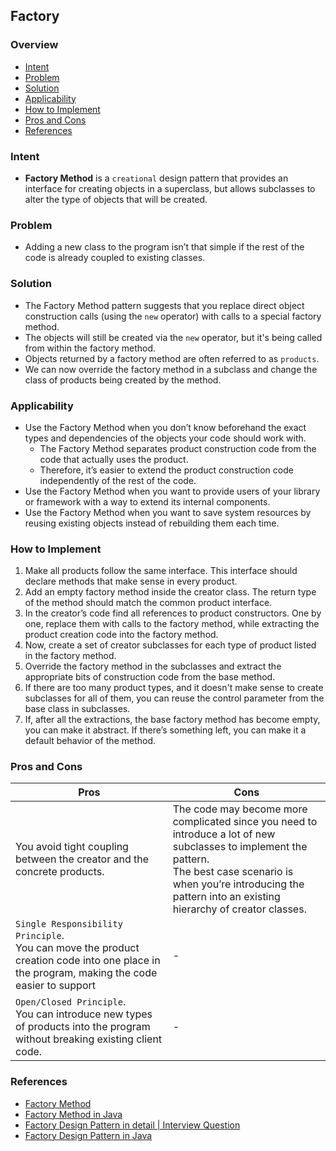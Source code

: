 ## Factory

### Overview
- [Intent](#intent)
- [Problem](#problem)
- [Solution](#solution)
- [Applicability](#applicability)
- [How to Implement](#how-to-implement)
- [Pros and Cons](#pros-and-cons)
- [References](#references)

### Intent
- **Factory Method** is a `creational` design pattern that provides an interface for creating objects in a superclass, but allows subclasses to alter the type of objects that will be created.

### Problem
- Adding a new class to the program isn’t that simple if the rest of the code is already coupled to existing classes.

### Solution
- The Factory Method pattern suggests that you replace direct object construction calls (using the `new` operator) with calls to a special factory method.
- The objects will still be created via the `new` operator, but it's being called from within the factory method.
- Objects returned by a factory method are often referred to as `products`.
- We can now override the factory method in a subclass and change the class of products being created by the method.

### Applicability
- Use the Factory Method when you don’t know beforehand the exact types and dependencies of the objects your code should work with.
  - The Factory Method separates product construction code from the code that actually uses the product.
  - Therefore, it’s easier to extend the product construction code independently of the rest of the code.
- Use the Factory Method when you want to provide users of your library or framework with a way to extend its internal components.
- Use the Factory Method when you want to save system resources by reusing existing objects instead of rebuilding them each time.

### How to Implement
1. Make all products follow the same interface. This interface should declare methods that make sense in every product.
2. Add an empty factory method inside the creator class. The return type of the method should match the common product interface.
3. In the creator’s code find all references to product constructors. One by one, replace them with calls to the factory method, while extracting the product creation code into the factory method.
4. Now, create a set of creator subclasses for each type of product listed in the factory method.
5. Override the factory method in the subclasses and extract the appropriate bits of construction code from the base method.
6. If there are too many product types, and it doesn't make sense to create subclasses for all of them, you can reuse the control parameter from the base class in subclasses.
7. If, after all the extractions, the base factory method has become empty, you can make it abstract. If there’s something left, you can make it a default behavior of the method.

### Pros and Cons
| Pros                                                                                                                                            | Cons                                                                                                                                                                                                                                 |
|-------------------------------------------------------------------------------------------------------------------------------------------------|--------------------------------------------------------------------------------------------------------------------------------------------------------------------------------------------------------------------------------------|
| You avoid tight coupling between the creator and the concrete products.                                                                         | The code may become more complicated since you need to introduce a lot of new subclasses to implement the pattern. <br/>The best case scenario is when you’re introducing the pattern into an existing hierarchy of creator classes. |
| `Single Responsibility Principle`. <br/>You can move the product creation code into one place in the program, making the code easier to support | -                                                                                                                                                                                                                                    |
| `Open/Closed Principle`.<br/> You can introduce new types of products into the program without breaking existing client code.                   | -                                                                                                                                                                                                                                    |


### References
- [Factory Method](https://refactoring.guru/design-patterns/factory-method)
- [Factory Method in Java](https://refactoring.guru/design-patterns/factory-method/java/example)
- [Factory Design Pattern in detail | Interview Question](https://www.youtube.com/watch?v=D5d1f9Lcmv4)
- [Factory Design Pattern in Java](https://www.digitalocean.com/community/tutorials/factory-design-pattern-in-java)